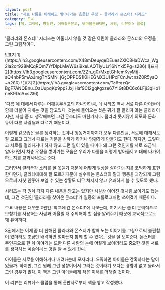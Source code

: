 ```yaml
---
layout: post
title: "서로 다름을 이해하고 쌓아나가는 흐뭇한 우정 - 클라라와 몬스터! 시리즈"
category: 도서
tags: [책, 그림책, 명형인, 어깨동무문고, 넷마블문화재단, 서평, 리뷰어스 클럽]
---
```


'클라라와 몬스터!' 시리즈는
어울리지 않을 것 같은 어린이 클라라와 몬스터의 우정을 그린 그림책이다.

<p class="center" markdown="1">
![표지 1](https://lh3.googleusercontent.com/X48mDeuyqeDEues2XlC8HaDWca_Wg2la2or928MQqRQm7YfDIpLMwW6si9xeLAQT1yULr16NYxi5Pg=s286)
![표지 2](https://lh3.googleusercontent.com/ZZh_g0xMxptGhfemKvyMtj-sQ4nbP5mAxJmgTYSMN_jGgOPPDS1KiHEGMX3UHPcFCnJwcnzZ0R5yaQ=s286)
![표지 3](https://lh3.googleusercontent.com/Tc8tqzQr-BgF7ANQBnuLOaUupqKp9pp2JxjlHaf9CI2gqKgxze67YIGt8DO6x6LFji3qHo1neK9DoA=s286)
</p>

'다름'에 대해서 다루는 어깨동무문고의 하나인만큼,
이 시리즈 역시 서로 다른 아이들이 함께 더불어 지내는 것을 담고있다.
첫눈에 들어오는 것은 귀가 잘 들리지 않는 클라라이지만,
사실 좀 더 생각해보면 그건 몬스터도 마찬가지다.
클라라 못지않게 외모와 문화 등이 다른 사람들과 다르기 때문이다.

이렇게 겉모습은 물론 생각하는 것이나 행동거지까지가 모두 다른만큼,
서로에 대해서도 잘 모르고 그래서 때로는 기분을 상하게 하거나 당황하게 만들기도 한다.
하지만, 그렇다고 서로를 멀리하거나 하지 않고
그런 일이 있을 때마다 왜 그런 것인지를 서로 조금씩 알아가면서 차츰 우정을 쌓아가는 모습은
우리가 다름을 어떻게 받아들이고 대해 나가야 하는지를 교과서적으로 준다.

그러면서 클라라가 소리를 잘 못듣기 때문에 어떻게 일상을 살아가는지를 코믹하게 표현한다던가,
클라라에대해 잘 모르기때문에 실수하는 몬스터의 말과 행동을 과장되게 그림으로써
자칫 안좋아 보일 수 있는 상황도 너무 쳐지지 않고 유쾌하게 볼 수 있도록 했다.

시리즈는 각 권이 각자 다른 내용을 담고는 있지만
사실상 이어진 것처럼 보이기도 했는데,
그건 첫권인 '클라라를 찾아온 몬스터'가
일종의 프롤로그처럼 쓰여졌기 때문이다.

주요 내용은 대부분 2권인 '학교에 간 몬스터!'에 나오는데,
여기서는 좀 더 본격적으로 보청기를 사용하는 사람과 어울릴 때 주의해야 할 점을 알려주기 때문에
교육적으로도 꽤 유익하다.

3권에서는 이제 좀 더 친해진 클라라와 몬스터가 함께 노는 이야기를 그림으로써
불편함이 있더라도 조금만 배려하면 얼마든지 함께 할 수 있다는 것을 잘 보여준다.
몬스터를 주인공으로 한 이 이야기는 또한
다른 사람의 눈에 어떻게 보이더라도
중요한 것은 서로를 생각하는 마음이라는 것을 알 수 있게 한다.

아이들은 서로를 이해하거나 배려하는데 모자라다.
오죽하면 아이들은 잔혹하다는 말이 있을까.
하지만, 그건 원래 그런 성향이어서 그러는 것이라기 보다는 경험이 없고 몰라서 그런 경우가 많다.
이 책은 그런 아이들에게 작은 이해를 더해줄 것이다.


<div class="im im-info">
이 리뷰는 리뷰어스 클럽을 통해 출판사로부터 책을 받고 작성했다.
</div>
